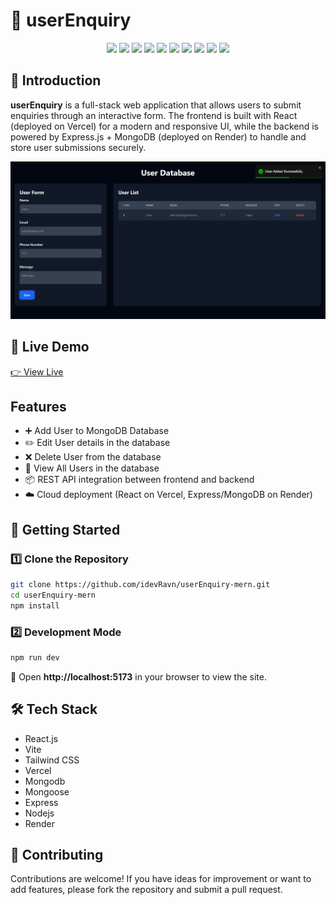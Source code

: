 # 👤 userEnquiry

<div align="center">
  <!-- Frontend -->
  <img src="https://img.shields.io/badge/-React_JS-black?style=for-the-badge&logo=react&logoColor=white&color=61DAFB" />
  <img src="https://img.shields.io/badge/-Flowbite_React-black?style=for-the-badge&logo=flowbite&logoColor=white&color=38BDF8" />
  <img src="https://img.shields.io/badge/-Tailwind_CSS-black?style=for-the-badge&logo=tailwindcss&logoColor=white&color=06B6D4" />
  <img src="https://img.shields.io/badge/-Vite-black?style=for-the-badge&logo=vite&logoColor=white&color=646CFF" />

  <!-- Backend -->
  <img src="https://img.shields.io/badge/-Node.js-black?style=for-the-badge&logo=nodedotjs&logoColor=white&color=339933" />
  <img src="https://img.shields.io/badge/-Express.js-black?style=for-the-badge&logo=express&logoColor=white&color=000000" />
  <img src="https://img.shields.io/badge/-Mongoose-black?style=for-the-badge&logo=mongoose&logoColor=white&color=880000" />
  <img src="https://img.shields.io/badge/-MongoDB_Atlas-black?style=for-the-badge&logo=mongodb&logoColor=white&color=47A248" />

  <!-- Deployment -->
  <img src="https://img.shields.io/badge/-Render-black?style=for-the-badge&logo=render&logoColor=white&color=46E3B7" />
  <img src="https://img.shields.io/badge/-Vercel-black?style=for-the-badge&logo=vercel&logoColor=white&color=000000" />
</div>

## 🤖 Introduction

**userEnquiry** is a full-stack web application that allows users to submit enquiries through an interactive form. The frontend is built with React (deployed on Vercel) for a modern and responsive UI, while the backend is powered by Express.js + MongoDB (deployed on Render) to handle and store user submissions securely.

![userEnquiry Preview](./src/preview/preview.png)

## 🚀 Live Demo

[👉 View Live](https://user-enquiry-mern-pi.vercel.app/)

## Features

- ➕ Add User to MongoDB Database
- ✏️ Edit User details in the database
- ❌ Delete User from the database
- 👀 View All Users in the database
- 📦 REST API integration between frontend and backend
- ☁️ Cloud deployment (React on Vercel, Express/MongoDB on Render)

## 🤸 Getting Started

### 1️⃣ Clone the Repository

```bash
git clone https://github.com/idevRavn/userEnquiry-mern.git
cd userEnquiry-mern
npm install
```

### 2️⃣ Development Mode

```bash
npm run dev
```

📌 Open **http://localhost:5173** in your browser to view the site.

## 🛠️ Tech Stack

- React.js
- Vite
- Tailwind CSS
- Vercel
- Mongodb
- Mongoose
- Express
- Nodejs
- Render

## 🤝 Contributing

Contributions are welcome! If you have ideas for improvement or want to add features, please fork the repository and submit a pull request.
